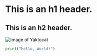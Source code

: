 # This is an h1 header.
## This is an h2 header.
![Image of Yaktocat](https://octodex.github.com/images/yaktocat.png)
```python
print("Hello, World!")
```
